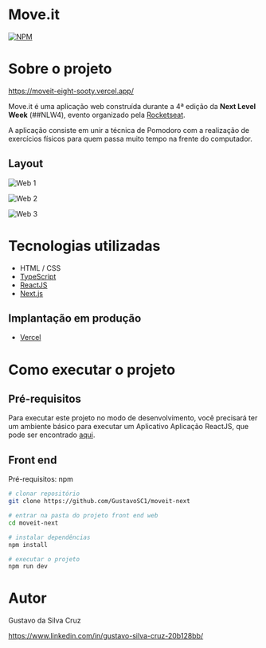# Move.it
[![NPM](https://img.shields.io/npm/l/react)](https://github.com/GustavoSC1/moveit-next/blob/main/LICENSE) 

# Sobre o projeto

https://moveit-eight-sooty.vercel.app/

Move.it é uma aplicação web construída durante a 4ª edição da **Next Level Week** (##NLW4), evento organizado pela [Rocketseat](https://rocketseat.com.br "Site da Rocketseat").

A aplicação consiste em unir a técnica de Pomodoro com a realização de exercícios físicos para quem passa muito tempo na frente do computador.

## Layout
![Web 1](https://ik.imagekit.io/gustavosc/moveit/Print1_RF2HIQrUp.PNG)

![Web 2](https://ik.imagekit.io/gustavosc/moveit/Print2_sl8IqNmdHp.PNG)

![Web 3](https://ik.imagekit.io/gustavosc/moveit/Print3_rEhxLX3rX.PNG)

# Tecnologias utilizadas
- HTML / CSS
- [TypeScript](TypeScript)
- [ReactJS](https://pt-br.reactjs.org/)
- [Next.js](https://nextjs.org/)
## Implantação em produção
- [Vercel](https://moveit-eight-sooty.vercel.app/)

# Como executar o projeto

## Pré-requisitos

Para executar este projeto no modo de desenvolvimento, você precisará ter um ambiente básico para executar um Aplicativo Aplicação ReactJS, que pode ser encontrado [aqui](https://www.youtube.com/playlist?list=PLNuUvBZGBA8kMTSPMmmNiRm2z0gRxXxox).

## Front end
Pré-requisitos: npm 

```bash
# clonar repositório
git clone https://github.com/GustavoSC1/moveit-next

# entrar na pasta do projeto front end web
cd moveit-next

# instalar dependências
npm install

# executar o projeto
npm run dev
```

# Autor

Gustavo da Silva Cruz

https://www.linkedin.com/in/gustavo-silva-cruz-20b128bb/
